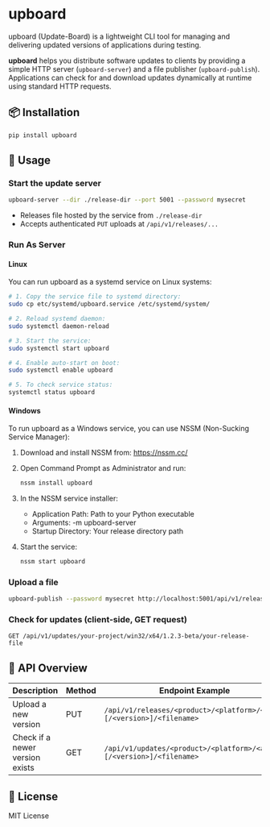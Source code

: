 # upboard

upboard (Update-Board) is a lightweight CLI tool for managing and delivering updated versions of applications during testing.

**upboard** helps you distribute software updates to clients by providing a simple HTTP server (`upboard-server`) and a   file publisher (`upboard-publish`). Applications can check for and download updates dynamically at runtime using standard HTTP requests.

## 📦 Installation

```bash
pip install upboard
```

## 🚀 Usage

### Start the update server

```bash
upboard-server --dir ./release-dir --port 5001 --password mysecret
```

- Releases file hosted by the service from `./release-dir`
- Accepts authenticated `PUT` uploads at `/api/v1/releases/...`

### Run As Server

#### Linux

You can run upboard as a systemd service on Linux systems:

```bash
# 1. Copy the service file to systemd directory:
sudo cp etc/systemd/upboard.service /etc/systemd/system/

# 2. Reload systemd daemon:
sudo systemctl daemon-reload

# 3. Start the service:
sudo systemctl start upboard

# 4. Enable auto-start on boot:
sudo systemctl enable upboard

# 5. To check service status:
systemctl status upboard
```

#### Windows

To run upboard as a Windows service, you can use NSSM (Non-Sucking Service Manager):

1. Download and install NSSM from: <https://nssm.cc/>

2. Open Command Prompt as Administrator and run:

    ```cmd
    nssm install upboard
    ```

3. In the NSSM service installer:
   - Application Path: Path to your Python executable
   - Arguments: -m upboard-server
   - Startup Directory: Your release directory path

4. Start the service:

    ```cmd
    nssm start upboard
    ```

### Upload a file

```bash
upboard-publish --password mysecret http://localhost:5001/api/v1/releases/win32/x64/1.2.3-beta/ your-release-file
```

### Check for updates (client-side, GET request)

```http
GET /api/v1/updates/your-project/win32/x64/1.2.3-beta/your-release-file
```

## 📁 API Overview

| Description                     | Method | Endpoint Example                                                      |
|---------------------------------|--------|-----------------------------------------------------------------------|
| Upload a new version            | PUT    | `/api/v1/releases/<product>/<platform>/<arch>[/<version>]/<filename>` |
| Check if a newer version exists | GET    | `/api/v1/updates/<product>/<platform>/<arch>[/<version>]/<filename>`  |

## 📄 License

MIT License
